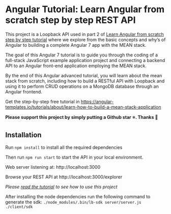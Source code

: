 # Angular Tutorial: Learn Angular from scratch step by step REST API

This project is a Loopback API used in part 2 of [Learn Angular from scratch step by step tutorial](https://angular-templates.io/tutorials/about/learn-angular-from-scratch-step-by-step) where we explore from the basic concepts and why’s of Angular to building a complete Angular 7 app with the MEAN stack.

The goal of this Angular 7 tutorial is to guide you through the coding of a full-stack JavaScript example application project and connecting a backend API to an Angular front-end application employing the MEAN stack.

By the end of this Angular advanced tutorial, you will learn about the mean stack from scratch, including how to build a RESTful API with Loopback and using it to perform CRUD operations on a MongoDB database through an Angular frontend.

Get the step-by-step free tutorial in https://angular-templates.io/tutorials/about/learn-how-to-build-a-mean-stack-application

**Please support this project by simply putting a Github star ⭐. Thanks 🙏**


## Installation

Run `npm install` to install all the required dependencies

Then run `npm run start` to start the API in your local environment.

Web server listening at: http://localhost:3000

Browse your REST API at http://localhost:3000/explorer

*Please [read the tutorial](https://angular-templates.io/tutorials/about/learn-how-to-build-a-mean-stack-application) to see how to use this project*

After installing the node dependencies run the following command to generate the sdk:
`./node_modules/.bin/lb-sdk server/server.js ./client/sdk`

